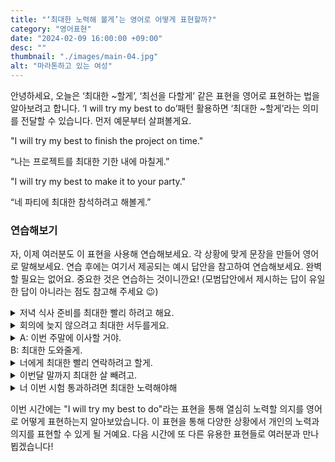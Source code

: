 ```yaml
---
title: "‘최대한 노력해 볼게’는 영어로 어떻게 표현할까?"
category: "영어표현"
date: "2024-02-09 16:00:00 +09:00"
desc: ""
thumbnail: "./images/main-04.jpg"
alt: "마라톤하고 있는 여성"
---
```


안녕하세요, 오늘은 ‘최대한 ~할게’, ‘최선을 다할게’ 같은 표현을 영어로 표현하는 법을 알아보려고 합니다. ‘I will try my best to do’패턴 활용하면 ‘최대한 ~할게’라는 의미를 전달할 수 있습니다. 먼저 예문부터 살펴볼게요.

"I will try my best to finish the project on time."

“나는 프로젝트를 최대한 기한 내에 마칠게.”

"I will try my best to make it to your party."

“네 파티에 최대한 참석하려고 해볼게.”

### 연습해보기

자, 이제 여러분도 이 표현을 사용해 연습해보세요. 각 상황에 맞게 문장을 만들어 영어로 말해보세요. 연습 후에는 여기서 제공되는 예시 답안을 참고하여 연습해보세요. 완벽할 필요는 없어요. 중요한 것은 연습하는 것이니깐요! (모범답안에서 제시하는 답이 유일한 답이 아니라는 점도 참고해 주세요 😉)

<details>
  <summary>저녁 식사 준비를 최대한 빨리 하려고 해요.</summary>
  <span>I will try my best to prepare dinner as quickly as possible.</span>
</details>

<details>
 <summary>회의에 늦지 않으려고 최대한 서두를게요.</summary>
  <span>I will try my best to hurry so I won't be late for the meeting.</span>
</details>

<details>
  <summary>A: 이번 주말에 이사할 거야.<br>
  B: 최대한 도와줄게.
  </summary>
  <span>
  A: I'm moving this weekend.<br>
  B: I will try my best to help.
  </span>
</details>

<details>
  <summary>너에게 최대한 빨리 연락하려고 할게.
  </summary>
  <span>
  I will try my best to contact you as soon as possible.
  </span>
</details>

<details>
  <summary>이번달 말까지 최대한 살 빼려고.
  </summary>
  <span>
 I will try my best to lose weight by the end of this month.
  </span>
</details>

<details>
  <summary>너 이번 시험 통과하려면 최대한 노력해야해
  </summary>
  <span>
  You will have to try your best to pass this exam.
  </span>
</details>

</details>

이번 시간에는 "I will try my best to do"라는 표현을 통해 열심히 노력할 의지를 영어로 어떻게 표현하는지 알아보았습니다. 이 표현을 통해 다양한 상황에서 개인의 노력과 의지를 표현할 수 있게 될 거예요. 다음 시간에 또 다른 유용한 표현들로 여러분과 만나뵙겠습니다!
